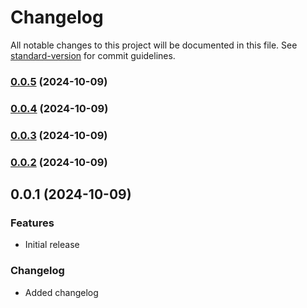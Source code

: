 # Changelog

All notable changes to this project will be documented in this file. See [standard-version](https://github.com/conventional-changelog/standard-version) for commit guidelines.

### [0.0.5](https://github.com/HackMort/vite-react/compare/v0.0.4...v0.0.5) (2024-10-09)

### [0.0.4](https://github.com/HackMort/vite-react/compare/v0.0.3...v0.0.4) (2024-10-09)

### [0.0.3](https://github.com/HackMort/vite-react/compare/v0.0.2...v0.0.3) (2024-10-09)

### [0.0.2](https://github.com/HackMort/vite-react/compare/v0.0.1...v0.0.2) (2024-10-09)

## 0.0.1 (2024-10-09)

### Features

- Initial release

### Changelog

- Added changelog
